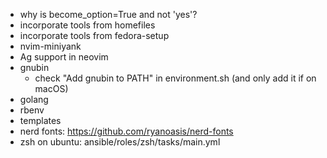 - why is become_option=True and not 'yes'?
- incorporate tools from homefiles
- incorporate tools from fedora-setup
- nvim-miniyank
- Ag support in neovim
- gnubin
  - check "Add gnubin to PATH" in environment.sh (and only add it if on macOS)
- golang
- rbenv
- templates
- nerd fonts: https://github.com/ryanoasis/nerd-fonts
- zsh on ubuntu: ansible/roles/zsh/tasks/main.yml
